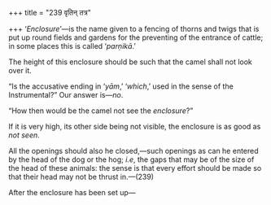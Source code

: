 +++
title = "239 वृतिन् तत्र"

+++
‘*Enclosure*’—is the name given to a fencing of thorns and twigs that is
put up round fields and gardens for the preventing of the entrance of
cattle; in some places this is called ‘*parṇikā*.’

The height of this enclosure should be such that the camel shall not
look over it.

“Is the accusative ending in ‘*yām*,’ ‘*which*,’ used in the sense of
the Instrumental?” Our answer is—*no*.

“How then would be the camel not see the *enclosure*?”

If it is very high, its other side being not visible, the enclosure is
as good as *not seen*.

All the openings should also he closed,—such openings as can he entered
by the head of the dog or the hog; *i.e*, the gaps that may be of the
size of the head of these animals: the sense is that every effort should
be made so that their head may not be thrust in.—(239)

After the enclosure has been set up—


